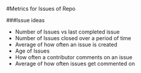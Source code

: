  #Metrics for Issues of Repo
 
 ###Issue ideas
 - Number of Issues vs last completed issue
 - Number of Issues closed over a period of time
 - Average of how often an issue is created
 - Age of Issues
 - How often a contributor comments on an issue
 - Average of how often issues get commented on
